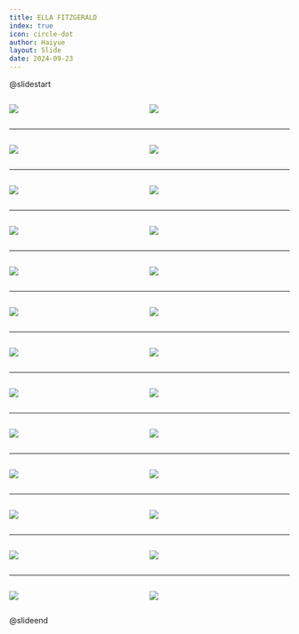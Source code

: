 ```yaml
---
title: ELLA FITZGERALD
index: true
icon: circle-dot
author: Haiyue
layout: Slide
date: 2024-09-23
---
```

 
@slidestart

<div style="display:flex">
<div style="flex:1">

![](/reading/english/Level-Z/ELLA%20FITZGERALD/001.webp)
</div>
<div style="flex:1">

![](/reading/english/Level-Z/ELLA%20FITZGERALD/002.webp)
</div>
</div>

---

<div style="display:flex">
<div style="flex:1">

![](/reading/english/Level-Z/ELLA%20FITZGERALD/003.webp)
</div>
<div style="flex:1">

![](/reading/english/Level-Z/ELLA%20FITZGERALD/004.webp)
</div>
</div>

---

<div style="display:flex">
<div style="flex:1">

![](/reading/english/Level-Z/ELLA%20FITZGERALD/005.webp)
</div>
<div style="flex:1">

![](/reading/english/Level-Z/ELLA%20FITZGERALD/006.webp)
</div>
</div>

---

<div style="display:flex">
<div style="flex:1">

![](/reading/english/Level-Z/ELLA%20FITZGERALD/007.webp)
</div>
<div style="flex:1">

![](/reading/english/Level-Z/ELLA%20FITZGERALD/008.webp)
</div>
</div>

---

<div style="display:flex">
<div style="flex:1">

![](/reading/english/Level-Z/ELLA%20FITZGERALD/009.webp)
</div>
<div style="flex:1">

![](/reading/english/Level-Z/ELLA%20FITZGERALD/010.webp)
</div>
</div>

---

<div style="display:flex">
<div style="flex:1">

![](/reading/english/Level-Z/ELLA%20FITZGERALD/011.webp)
</div>
<div style="flex:1">

![](/reading/english/Level-Z/ELLA%20FITZGERALD/012.webp)
</div>
</div>

---

<div style="display:flex">
<div style="flex:1">

![](/reading/english/Level-Z/ELLA%20FITZGERALD/013.webp)
</div>
<div style="flex:1">

![](/reading/english/Level-Z/ELLA%20FITZGERALD/014.webp)
</div>
</div>

---

<div style="display:flex">
<div style="flex:1">

![](/reading/english/Level-Z/ELLA%20FITZGERALD/015.webp)
</div>
<div style="flex:1">

![](/reading/english/Level-Z/ELLA%20FITZGERALD/016.webp)
</div>
</div>

---

<div style="display:flex">
<div style="flex:1">

![](/reading/english/Level-Z/ELLA%20FITZGERALD/017.webp)
</div>
<div style="flex:1">

![](/reading/english/Level-Z/ELLA%20FITZGERALD/018.webp)
</div>
</div>

---

<div style="display:flex">
<div style="flex:1">

![](/reading/english/Level-Z/ELLA%20FITZGERALD/019.webp)
</div>
<div style="flex:1">

![](/reading/english/Level-Z/ELLA%20FITZGERALD/020.webp)
</div>
</div>

---

<div style="display:flex">
<div style="flex:1">

![](/reading/english/Level-Z/ELLA%20FITZGERALD/021.webp)
</div>
<div style="flex:1">

![](/reading/english/Level-Z/ELLA%20FITZGERALD/022.webp)
</div>
</div>

---

<div style="display:flex">
<div style="flex:1">

![](/reading/english/Level-Z/ELLA%20FITZGERALD/023.webp)
</div>
<div style="flex:1">

![](/reading/english/Level-Z/ELLA%20FITZGERALD/024.webp)
</div>
</div>

---

<div style="display:flex">
<div style="flex:1">

![](/reading/english/Level-Z/ELLA%20FITZGERALD/025.webp)
</div>
<div style="flex:1">

![](/reading/english/Level-Z/ELLA%20FITZGERALD/026.webp)
</div>
</div>

@slideend